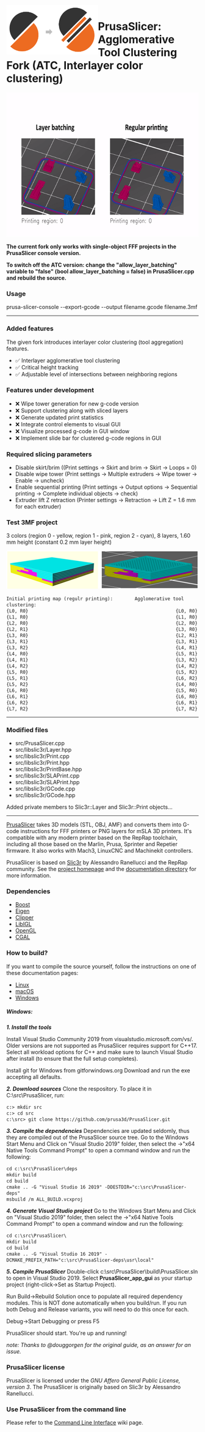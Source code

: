 <img align="left" width="240" alt="logo" src="_images/PrusaSlicer_batched3.png"/>

# PrusaSlicer: Agglomerative Tool Clustering Fork (ATC, Interlayer color clustering)

![Animation](_images/eiffel_tower_animation.gif)

**The current fork only works with single-object FFF projects in the PrusaSlicer console version.**

**To switch off the ATC version: change the "allow_layer_batching" variable to "false" (bool allow_layer_batching = false) in PrusaSlicer.cpp and rebuild the source.**


### Usage 

prusa-slicer-console --export-gcode --output filename.gcode filename.3mf

----

### Added features

The given fork introduces interlayer color clustering (tool aggregation) features.

- :white_check_mark: Interlayer agglomerative tool clustering
- :white_check_mark: Critical height tracking
- :white_check_mark: Adjustable level of intersections between neighboring regions


### Features under development
- :x: Wipe tower generation for new g-code version
- :x: Support clustering along with sliced layers
- :x: Generate updated print statistics
- :x: Integrate control elements to visual GUI
- :x: Visualize processed g-code in GUI window
- :x: Implement slide bar for clustered g-code regions in GUI



### Required slicing parameters
- Disable skirt/brim ((Print settings -> Skirt and brim -> Skirt -> Loops = 0)
- Disable wipe tower (Print settings -> Multiple extruders -> Wipe tower -> Enable -> uncheck)
- Enable sequential printing (Print settings -> Output options -> Sequential printing -> Complete individual objects -> check)
- Extruder lift Z retraction (Printer settings -> Retraction -> Lift Z = 1.6 mm for each extruder)

### Test 3MF project
3 colors (region 0 - yellow, region 1 - pink, region 2 - cyan), 8 layers, 1.60 mm height (constant 0.2 mm layer height)

![intersection_test_4_8_layers_1_60mm](_images/intersection_test_4_8_layers_1_60mm.png)

```
Initial printing map (regulr printing):        Agglomerative tool clustering:
{L0, R0}                                                      {L0, R0}
{L1, R0}                                                      {L1, R0}
{L2, R0}                                                      {L2, R0}
{L2, R1}                                                      {L3, R0}
{L3, R0}                                                      {L2, R1}
{L3, R1}                                                      {L3, R1}
{L3, R2}                                                      {L4, R1}
{L4, R0}                                                      {L5, R1}
{L4, R1}                                                      {L3, R2}
{L4, R2}                                                      {L4, R2}
{L5, R0}                                                      {L5, R2}
{L5, R1}                                                      {L6, R2}
{L5, R2}                                                      {L4, R0}
{L6, R0}                                                      {L5, R0}
{L6, R1}                                                      {L6, R0}
{L6, R2}                                                      {L6, R1}
{L7, R2}                                                      {L7, R2}
```
----

### Modified files

- src/PrusaSlicer.cpp
- src/libslic3r/Layer.hpp
- src/libslic3r/Print.cpp
- src/libslic3r/Print.hpp
- src/libslic3r/PrintBase.hpp
- src/libslic3r/SLAPrint.cpp
- src/libslic3r/SLAPrint.hpp
- src/libslic3r/GCode.cpp
- src/libslic3r/GCode.hpp


Added private members to Slic3r::Layer and Slic3r::Print objects...



----

[PrusaSlicer](https://www.prusa3d.com/prusaslicer/) takes 3D models (STL, OBJ, AMF) and converts them into G-code instructions for FFF printers or PNG layers for mSLA 3D printers. It's compatible with any modern printer based on the RepRap toolchain, including all those based on the Marlin, Prusa, Sprinter and Repetier firmware. It also works with Mach3, LinuxCNC and Machinekit controllers.

PrusaSlicer is based on [Slic3r](https://github.com/Slic3r/Slic3r) by Alessandro Ranellucci and the RepRap community. See the [project homepage](https://www.prusa3d.com/slic3r-prusa-edition/) and the [documentation directory](doc/) for more information.

### Dependencies

- [Boost](https://www.boost.org/)
- [Eigen](https://eigen.tuxfamily.org/dox/GettingStarted.html)
- [Clipper](https://github.com/AngusJohnson/Clipper2)
- [LibIGL](https://libigl.github.io/)
- [OpenGL](https://www.opengl.org/)
- [CGAL](https://www.cgal.org/)




### How to build?

If you want to compile the source yourself, follow the instructions on one of
these documentation pages:
* [Linux](doc/How%20to%20build%20-%20Linux%20et%20al.md)
* [macOS](doc/How%20to%20build%20-%20Mac%20OS.md)
* [Windows](doc/How%20to%20build%20-%20Windows.md)

##### Windows:
***1. Install the tools***

Install Visual Studio Community 2019 from visualstudio.microsoft.com/vs/. Older versions are not supported as PrusaSlicer requires support for C++17. Select all workload options for C++ and make sure to launch Visual Studio after install (to ensure that the full setup completes).

Install git for Windows from gitforwindows.org Download and run the exe accepting all defaults.

***2. Download sources***
Clone the respository. To place it in C:\src\PrusaSlicer, run:
```
c:> mkdir src
c:> cd src
c:\src> git clone https://github.com/prusa3d/PrusaSlicer.git
```

***3. Compile the dependencies***
Dependencies are updated seldomly, thus they are compiled out of the PrusaSlicer source tree. Go to the Windows Start Menu and Click on "Visual Studio 2019" folder, then select the ->"x64 Native Tools Command Prompt" to open a command window and run the following:
```
cd c:\src\PrusaSlicer\deps
mkdir build
cd build
cmake .. -G "Visual Studio 16 2019" -DDESTDIR="c:\src\PrusaSlicer-deps"
msbuild /m ALL_BUILD.vcxproj
```
***4. Generate Visual Studio project***
Go to the Windows Start Menu and Click on "Visual Studio 2019" folder, then select the ->"x64 Native Tools Command Prompt" to open a command window and run the following:
```
cd c:\src\PrusaSlicer\
mkdir build
cd build
cmake .. -G "Visual Studio 16 2019" -DCMAKE_PREFIX_PATH="c:\src\PrusaSlicer-deps\usr\local"
```

***5. Compile PrusaSlicer***
Double-click c:\src\PrusaSlicer\build\PrusaSlicer.sln to open in Visual Studio 2019. Select **PrusaSlicer_app_gui** as your startup project (right-click->Set as Startup Project).

Run Build->Rebuild Solution once to populate all required dependency modules. This is NOT done automatically when you build/run. If you run both Debug and Release variants, you will need to do this once for each.

Debug->Start Debugging or press F5

PrusaSlicer should start. You're up and running!

*note: Thanks to @douggorgen for the original guide, as an answer for an issue.*



### PrusaSlicer license

PrusaSlicer is licensed under the _GNU Affero General Public License, version 3_.
The PrusaSlicer is originally based on Slic3r by Alessandro Ranellucci.

### Use PrusaSlicer from the command line

Please refer to the [Command Line Interface](https://github.com/prusa3d/PrusaSlicer/wiki/Command-Line-Interface) wiki page.

